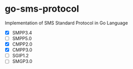 # go-sms-protocol

Implementation of SMS Standard Protocol in Go Language

- [x] SMPP3.4
- [ ] SMPP5.0
- [x] CMPP2.0
- [x] CMPP3.0
- [ ] SGIP1.2
- [ ] SMGP3.0
